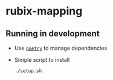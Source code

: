 # rubix-mapping

## Running in development

- Use [`poetry`](https://github.com/python-poetry/poetry) to manage dependencies
- Simple script to install

    ```bash
    ./setup.sh
    ```